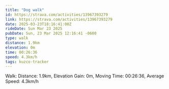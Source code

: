 ```yaml
---
title: "Dog walk"
id: https://strava.com/activities/13967393279
link: https://strava.com/activities/13967393279
date: 2025-03-23T18:16:41:00Z
rideDate: Sun Mar 23 2025
pubDate: Sun, 23 Mar 2025 12:16:41 -0600
type: walk
distance: 1.9km
elevation: 0m
time: 00:26:36
speed: 4.3km/h
tags: kuzco-tracker
---
```

Walk: Distance: 1.9km, Elevation Gain: 0m, Moving Time: 00:26:36, Average Speed: 4.3km/h